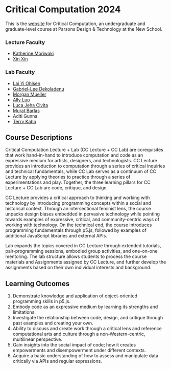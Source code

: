 # Critical Computation 2024

This is the [website](https://parsonsdt.github.io/critical-computation-2024/) for Critical Computation, an undergraduate and graduate-level course at Parsons Design & Technology at the New School.

### Lecture Faculty

- [Katherine Moriwaki](https://kakirine.com/)
- [Xin Xin](https://xin-xin.info)

### Lab Faculty

- [Lai Yi Ohlsen](https://www.laiyiohlsen.com/)
- [Gabriel-Lee Dekoladenu](https://www.gabedeko.com/)
- [Morgan Mueller](http://morganmueller.xyz/)
- [Ally Luo](https://www.luoyanxiu.com/)
- [Luca Jeha Civita](https://www.lucacivita.com/)
- [Murat Barlas](https://www.muratbarlas.space/)
- Aditi Gunna
- [Terry Kahn](https://terrypogger.itch.io/)

## Course Descriptions

Critical Computation Lecture + Lab (CC Lecture + CC Lab) are corequisites that work hand-in-hand to introduce computation and code as an expressive medium for artists, designers, and technologists. CC Lecture provides an introduction to computation through a series of critical inquiries and technical fundamentals, while CC Lab serves as a continuum of CC Lecture by applying theories to practice through a series of experimentations and play. Together, the three learning pillars for CC Lecture + CC Lab are code, critique, and design.

CC Lecture provides a critical approach to thinking and working with technology by introducing programming concepts within a social and historical context. Through an intersectional feminist lens, the course unpacks design biases embedded in pervasive technology while pointing towards examples of expressive, critical, and community-centric ways of working with technology. On the technical end, the course introduces programming fundamentals through p5.js, followed by examples of additional JavaScript libraries and external APIs.

Lab expands the topics covered in CC Lecture through extended tutorials, pair-programming sessions, embodied group activities, and one-on-one mentoring. The lab structure allows students to process the course materials and Assignments assigned by CC Lecture, and further develop the assignments based on their own individual interests and background.

## Learning Outcomes

1. Demonstrate knowledge and application of object-oriented programming skills in p5.js.
1. Embody code as an expressive medium by learning its strengths and limitations.
1. Investigate the relationship between code, design, and critique through past examples and creating your own.
1. Ability to discuss and create work through a critical lens and reference computational arts and culture through a non-Western-centric, multilinear perspective.
1. Gain insights into the social impact of code; how it creates empowerments and disempowerment under different contexts.
1. Acquire a basic understanding of how to assess and manipulate data critically via APIs and regular expressions.
